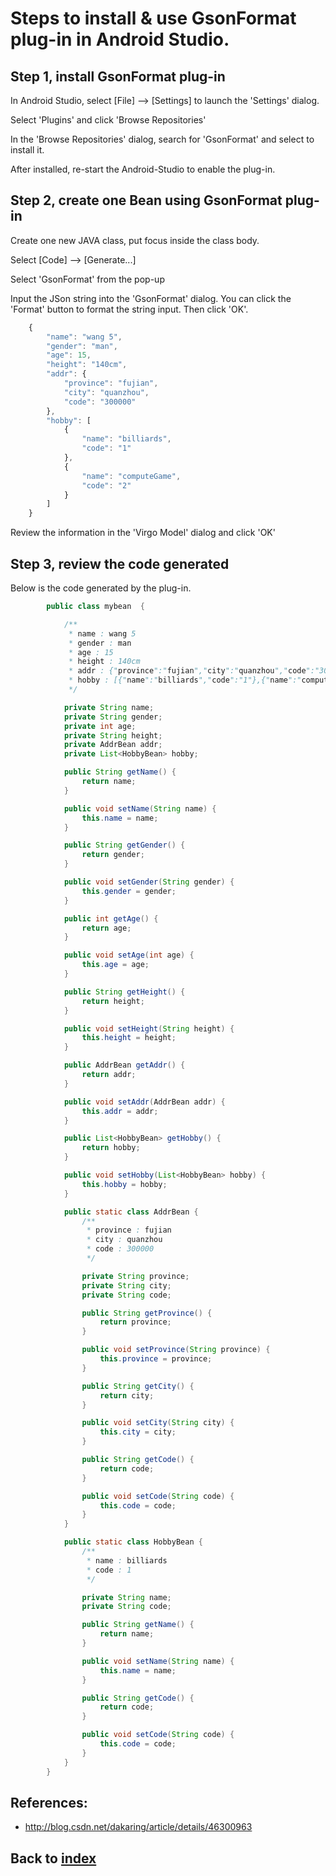 # Steps to install & use GsonFormat plug-in in Android Studio.

## Step 1, install GsonFormat plug-in

In Android Studio, select [File] --> [Settings] to launch the 'Settings' dialog.

Select 'Plugins' and click 'Browse Repositories'

In the 'Browse Repositories' dialog, search for 'GsonFormat' and select to install it.

After installed, re-start the Android-Studio to enable the plug-in.

## Step 2, create one Bean using GsonFormat plug-in

Create one new JAVA class, put focus inside the class body.

Select [Code] --> [Generate...]

Select 'GsonFormat' from the pop-up

Input the JSon string into the 'GsonFormat' dialog. You can click the 'Format' button to format the string input. Then click 'OK'.
```Javascript
    {
        "name": "wang 5",
        "gender": "man",
        "age": 15,
        "height": "140cm",
        "addr": {
            "province": "fujian",
            "city": "quanzhou",
            "code": "300000"
        },
        "hobby": [
            {
                "name": "billiards",
                "code": "1"
            },
            {
                "name": "computeGame",
                "code": "2"
            }
        ]
    }
```
Review the information in the 'Virgo Model' dialog and click 'OK'

## Step 3, review the code generated
Below is the code generated by the plug-in.
```JAVA
        public class mybean  {

            /**
             * name : wang 5
             * gender : man
             * age : 15
             * height : 140cm
             * addr : {"province":"fujian","city":"quanzhou","code":"300000"}
             * hobby : [{"name":"billiards","code":"1"},{"name":"computeGame","code":"2"}]
             */

            private String name;
            private String gender;
            private int age;
            private String height;
            private AddrBean addr;
            private List<HobbyBean> hobby;

            public String getName() {
                return name;
            }

            public void setName(String name) {
                this.name = name;
            }

            public String getGender() {
                return gender;
            }

            public void setGender(String gender) {
                this.gender = gender;
            }

            public int getAge() {
                return age;
            }

            public void setAge(int age) {
                this.age = age;
            }

            public String getHeight() {
                return height;
            }

            public void setHeight(String height) {
                this.height = height;
            }

            public AddrBean getAddr() {
                return addr;
            }

            public void setAddr(AddrBean addr) {
                this.addr = addr;
            }

            public List<HobbyBean> getHobby() {
                return hobby;
            }

            public void setHobby(List<HobbyBean> hobby) {
                this.hobby = hobby;
            }

            public static class AddrBean {
                /**
                 * province : fujian
                 * city : quanzhou
                 * code : 300000
                 */

                private String province;
                private String city;
                private String code;

                public String getProvince() {
                    return province;
                }

                public void setProvince(String province) {
                    this.province = province;
                }

                public String getCity() {
                    return city;
                }

                public void setCity(String city) {
                    this.city = city;
                }

                public String getCode() {
                    return code;
                }

                public void setCode(String code) {
                    this.code = code;
                }
            }

            public static class HobbyBean {
                /**
                 * name : billiards
                 * code : 1
                 */

                private String name;
                private String code;

                public String getName() {
                    return name;
                }

                public void setName(String name) {
                    this.name = name;
                }

                public String getCode() {
                    return code;
                }

                public void setCode(String code) {
                    this.code = code;
                }
            }
        }
```

## References:
- http://blog.csdn.net/dakaring/article/details/46300963

## Back to [index](./index.md)

